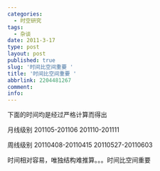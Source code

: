 ```yaml
---
categories:
  - 时空研究
tags:
  - 杂谈
date: 2011-3-17
type: post
layout: post
published: true
slug: '时间比空间重要 '
title: '时间比空间重要 '
abbrlink: 2204481267
comment:
info:
---
```


下面的时间均是经过严格计算而得出

月线级别  201105-201106
          201110-201111

周线级别  20110408-20110415
          20110527-20110603


时间相对容易，唯独结构难推算。。。时间比空间重要
